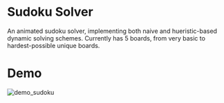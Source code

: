 # Sudoku Solver

An animated sudoku solver, implementing both naive and hueristic-based dynamic solving schemes.
Currently has 5 boards, from very basic to hardest-possible unique boards.

# Demo

![demo_sudoku](https://user-images.githubusercontent.com/105869915/233549899-0aa089ad-dcbc-42c0-899e-fe6ff919ffcd.gif)
